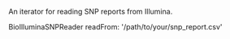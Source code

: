 An iterator for reading SNP reports from Illumina.

BioIlluminaSNPReader readFrom: '/path/to/your/snp_report.csv'